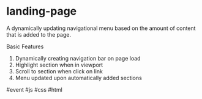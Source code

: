 # landing-page
A dynamically updating navigational menu based on the amount of content that is added to the page.

Basic Features
1. Dynamically creating navigation bar on page load
2. Highlight section when in viewport
3. Scroll to section when click on link
4. Menu updated upon automatically added sections

#event
#js
#css
#html
